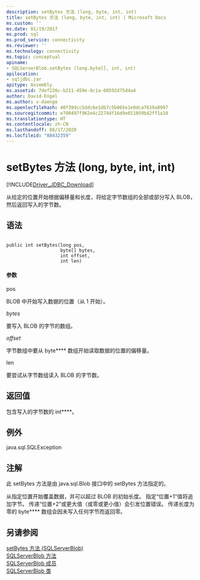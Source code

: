```yaml
---
description: setBytes 方法 (long, byte, int, int)
title: setBytes 方法 (long, byte, int, int) | Microsoft Docs
ms.custom: ''
ms.date: 01/19/2017
ms.prod: sql
ms.prod_service: connectivity
ms.reviewer: ''
ms.technology: connectivity
ms.topic: conceptual
apiname:
- SQLServerBlob.setBytes (long.byte[], int, int)
apilocation:
- sqljdbc.jar
apitype: Assembly
ms.assetid: 7def226c-b211-459e-8c1a-08592d75d4a4
author: David-Engel
ms.author: v-daenge
ms.openlocfilehash: 40f39dcc5ddc6e1db7c5b065e1e0dca7619a8997
ms.sourcegitcommit: e700497f962e4c2274df16d9e651059b42ff1a10
ms.translationtype: HT
ms.contentlocale: zh-CN
ms.lasthandoff: 08/17/2020
ms.locfileid: "88432359"
---
```

# <a name="setbytes-method-long-byte-int-int"></a>setBytes 方法 (long, byte, int, int)
[!INCLUDE[Driver_JDBC_Download](../../../includes/driver_jdbc_download.md)]

  从给定的位置开始根据偏移量和长度，将给定字节数组的全部或部分写入 BLOB，然后返回写入的字节数。  
  
## <a name="syntax"></a>语法  
  
```  
  
public int setBytes(long pos,  
                    byte[] bytes,  
                    int offset,  
                    int len)  
```  
  
#### <a name="parameters"></a>参数  
 pos  
  
 BLOB 中开始写入数据的位置（从 1 开始）。  
  
 *bytes*  
  
 要写入 BLOB 的字节的数组。  
  
 *offset*  
  
 字节数组中要从 byte**** 数组开始读取数据的位置的偏移量。  
  
 len  
  
 要尝试从字节数组读入 BLOB 的字节数。  
  
## <a name="return-value"></a>返回值  
 包含写入的字节数的 int****。  
  
## <a name="exceptions"></a>例外  
 java.sql.SQLException  
  
## <a name="remarks"></a>注解  
 此 setBytes 方法是由 java.sql.Blob 接口中的 setBytes 方法指定的。  
  
 从指定位置开始覆盖数据，并可以超过 BLOB 的初始长度。 指定“位置+1”值将追加字节。 传递“位置+2”或更大值（或零或更小值）会引发位置错误。 传递长度为零的 byte**** 数组会因未写入任何字节而返回零。  
  
## <a name="see-also"></a>另请参阅  
 [setBytes 方法 (SQLServerBlob)](../../../connect/jdbc/reference/setbytes-method-sqlserverblob.md)   
 [SQLServerBlob 方法](../../../connect/jdbc/reference/sqlserverblob-methods.md)   
 [SQLServerBlob 成员](../../../connect/jdbc/reference/sqlserverblob-members.md)   
 [SQLServerBlob 类](../../../connect/jdbc/reference/sqlserverblob-class.md)  
  
  

